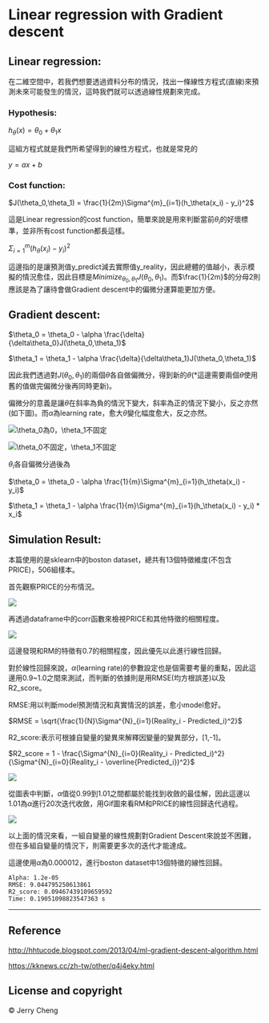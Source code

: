 # Linear regression with Gradient descent

## Linear regression:
在二維空間中，若我們想要透過資料分布的情況，找出一條線性方程式(直線)來預測未來可能發生的情況，這時我們就可以透過線性規劃來完成。

### Hypothesis:
$h_\theta(x) = \theta_0 + \theta_1x$

這組方程式就是我們所希望得到的線性方程式，也就是常見的

$y = ax + b$

### Cost function:
$J(\theta_0,\theta_1) = \frac{1}{2m}\Sigma^{m}_{i=1}(h_\theta(x_i) - y_i)^2$

這是Linear regression的cost function，簡單來說是用來判斷當前$\theta_i$的好壞標準，並非所有cost function都長這樣。

$\Sigma^{m}_{i=1}(h_\theta(x_i) - y_i)^2$

這邊指的是讓預測值y_predict減去實際值y_reality，因此總體的值越小，表示模擬的情況愈佳，因此目標是$Minimize_{\theta_0,\theta_1}J(\theta_0,\theta_1)$。而$\frac{1}{2m}$的分母2則應該是為了讓待會做Gradient descent中的偏微分運算能更加方便。

## Gradient descent:

$\theta_0 = \theta_0 - \alpha \frac{\delta}{\delta\theta_0}J(\theta_0,\theta_1)$

$\theta_1 = \theta_1 - \alpha \frac{\delta}{\delta\theta_1}J(\theta_0,\theta_1)$

因此我們透過對$J(\theta_0,\theta_1)$的兩個$\theta$各自做偏微分，得到新的$\theta$(*這邊需要兩個$\theta$使用舊的值做完偏微分後再同時更新)。

偏微分的意義是讓$\theta$在斜率為負的情況下變大，斜率為正的情況下變小，反之亦然(如下圖)。而$\alpha$為learning rate，愈大$\theta$變化幅度愈大，反之亦然。

![$\theta_0$為0，$\theta_1$不固定](image/GradientDescent2D.png)

![$\theta_0$不固定，$\theta_1$不固定](image/GradientDescent3D.png)

$\theta_i$各自偏微分過後為

$\theta_0 = \theta_0 - \alpha \frac{1}{m}\Sigma^{m}_{i=1}(h_\theta(x_i) - y_i)$

$\theta_1 = \theta_1 - \alpha \frac{1}{m}\Sigma^{m}_{i=1}(h_\theta(x_i) - y_i) * x_i$

## Simulation Result:

本篇使用的是sklearn中的boston dataset，總共有13個特徵維度(不包含PRICE)，506組樣本。

首先觀察PRICE的分布情況。

![](image/PriceRange.png)

再透過dataframe中的corr函數來檢視PRICE和其他特徵的相關程度。

![](image/PriceRelevance.png)

這邊發現和RM的特徵有0.7的相關程度，因此優先以此進行線性回歸。

對於線性回歸來說，$\alpha$(learning rate)的參數設定也是個需要考量的重點，因此這邊用0.9~1.0之間來測試，而判斷的依據則是用RMSE(均方根誤差)以及R2_score。

RMSE:用以判斷model預測情況和真實情況的誤差，愈小model愈好。

$RMSE = \sqrt{\frac{1}{N}\Sigma^{N}_{i=1}(Reality_i - Predicted_i)^2}$

R2_score:表示可根據自變量的變異來解釋因變量的變異部分，[1,-1]。

$R2_score = 1 - \frac{\Sigma^{N}_{i=0}(Reality_i - Predicted_i)^2}{\Sigma^{N}_{i=0}(Reality_i - \overline{Predicted_i})^2}$

![](image/RM_RMSE&R2_score.png)

從圖表中判斷，$\alpha$值從0.99到1.01之間都屬於能找到收斂的最佳解，因此這邊以1.01為$\alpha$進行20次迭代收斂，用Gif圖來看RM和PRICE的線性回歸迭代過程。

![](image/Iteration.gif)

以上面的情況來看，一組自變量的線性規劃對Gradient Descent來說並不困難，但在多組自變量的情況下，則需要更多次的迭代才能達成。

這邊使用$\alpha$為0.000012，進行boston dataset中13個特徵的線性回歸。

```
Alpha: 1.2e-05
RMSE: 9.044795250613861
R2_score: 0.09467439109659592
Time: 0.19051098823547363 s
```
---

## Reference
http://hhtucode.blogspot.com/2013/04/ml-gradient-descent-algorithm.html

https://kknews.cc/zh-tw/other/q4j4eky.html

## License and copyright
© Jerry Cheng